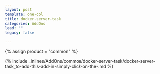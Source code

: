 ```yaml
---
layout: post
template: one-col
title: docker-server-task
categories: AddOns
lead: ""
legacy: false

---
```

{% assign product = "common" %}

{% include _inlines/AddOns/common/docker-server-task/docker-server-task_to-add-this-add-in-simply-click-on-the-.md %}
